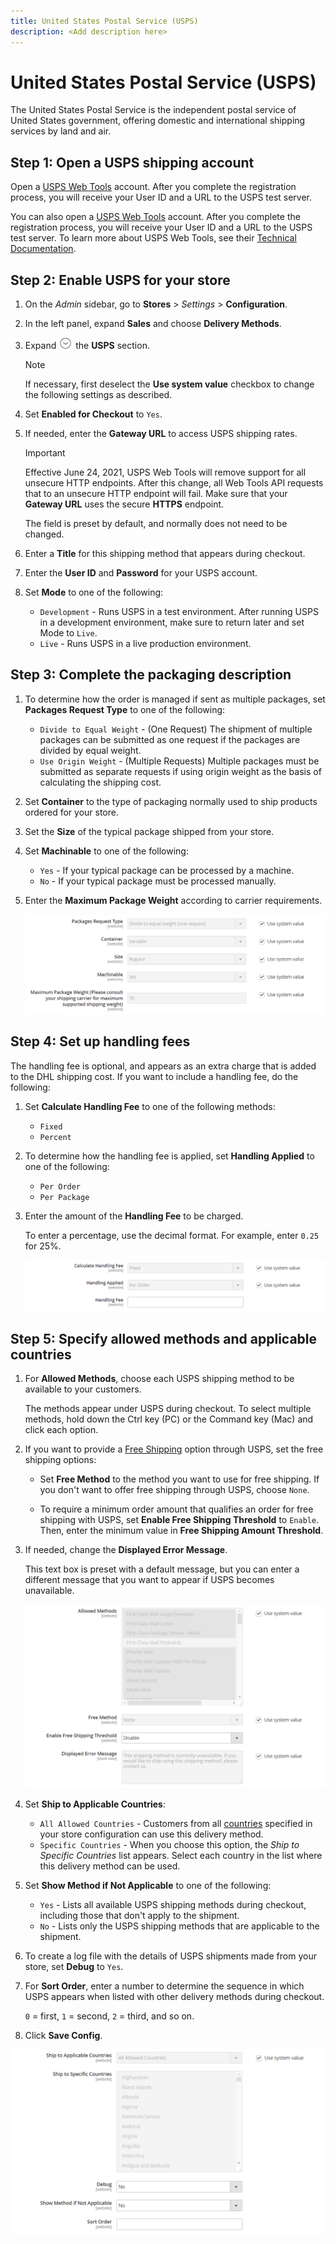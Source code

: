 ```yaml
---
title: United States Postal Service (USPS)
description: <Add description here>
---
```

# United States Postal Service (USPS)

The United States Postal Service is the independent postal service of United States government, offering domestic and international shipping services by land and air.

## Step 1: Open a USPS shipping account

Open a [USPS Web Tools][1] account. After you complete the registration process, you will receive your User ID and a URL to the USPS test server.

You can also open a [USPS Web Tools][1] account. After you complete the registration process, you will receive your User ID and a URL to the USPS test server. To learn more about USPS Web Tools, see their [Technical Documentation][2].

## Step 2: Enable USPS for your store

1. On the _Admin_ sidebar, go to **Stores** > _Settings_ > **Configuration**.

1. In the left panel, expand **Sales** and choose **Delivery Methods**.

1. Expand ![Expansion selector](../assets/icon-display-expand.png) the **USPS** section.

   >[!NOTE]
   >
   >If necessary, first deselect the **Use system value** checkbox to change the following settings as described.

1. Set **Enabled for Checkout** to `Yes`.

1. If needed, enter the **Gateway URL** to access USPS shipping rates.

   >[!IMPORTANT]
   >
   >Effective June 24, 2021, USPS Web Tools will remove support for all unsecure HTTP endpoints. After this change, all Web Tools API requests that to an unsecure HTTP endpoint will fail. Make sure that your **Gateway URL** uses the secure **HTTPS** endpoint.

   The field is preset by default, and normally does not need to be changed.

1. Enter a **Title** for this shipping method that appears during checkout.

1. Enter the **User ID** and **Password** for your USPS account.

1. Set **Mode** to one of the following:

   - `Development` - Runs USPS in a test environment. After running USPS in a development environment, make sure to return later and set Mode to `Live`.
   - `Live` - Runs USPS in a live production environment.

## Step 3: Complete the packaging description

1. To determine how the order is managed if sent as multiple packages, set **Packages Request Type** to one of the following:

   - `Divide to Equal Weight` - (One Request) The shipment of multiple packages can be submitted as one request if the packages are divided by equal weight.
   - `Use Origin Weight` - (Multiple Requests) Multiple packages must be submitted as separate requests if using origin weight as the basis of calculating the shipping cost.

1. Set **Container** to the type of packaging normally used to ship products ordered for your store.

1. Set the **Size** of the typical package shipped from your store.

1. Set **Machinable** to one of the following:

   - `Yes` - If your typical package can be processed by a machine.
   - `No` - If your typical package must be processed manually.

1. Enter the **Maximum Package Weight** according to carrier requirements.

   ![USPS Packaging Settings](../configuration-reference/sales/assets/delivery-methods-usps-packaging.png)<!-- zoom -->

## Step 4: Set up handling fees

The handling fee is optional, and appears as an extra charge that is added to the DHL shipping cost. If you want to include a handling fee, do the following:

1. Set **Calculate Handling Fee** to one of the following methods:

   - `Fixed`
   - `Percent`

1. To determine how the handling fee is applied, set **Handling Applied** to one of the following:

   - `Per Order`
   - `Per Package`

1. Enter the amount of the **Handling Fee** to be charged.

   To enter a percentage, use the decimal format. For example, enter `0.25` for 25%.

   ![USPS Handling Fee](../configuration-reference/sales/assets/delivery-methods-usps-handling-fee.png)<!-- zoom -->

## Step 5: Specify allowed methods and applicable countries

1. For **Allowed Methods**, choose each USPS shipping method to be available to your customers.

   The methods appear under USPS during checkout. To select multiple methods, hold down the Ctrl key (PC) or the Command key (Mac) and click each option.

1. If you want to provide a [Free Shipping](shipping-free.md) option through USPS, set the free shipping options:

   - Set **Free Method** to the method you want to use for free shipping. If you don't want to offer free shipping through USPS, choose `None`.

   - To require a minimum order amount that qualifies an order for free shipping with USPS, set **Enable Free Shipping Threshold** to `Enable`. Then, enter the minimum value in **Free Shipping Amount Threshold**.

1. If needed, change the **Displayed Error Message**.

   This text box is preset with a default message, but you can enter a different message that you want to appear if USPS becomes unavailable.

   ![USPS Allowed Methods](../configuration-reference/sales/assets/delivery-methods-usps-allowed-methods.png)<!-- zoom -->

1. Set **Ship to Applicable Countries**:

   - `All Allowed Countries` - Customers from all [countries](../getting-started/store-details.md#country-options) specified in your store configuration can use this delivery method.
   - `Specific Countries` - When you choose this option, the _Ship to Specific Countries_ list appears. Select each country in the list where this delivery method can be used.

1. Set **Show Method if Not Applicable** to one of the following:

   - `Yes` - Lists all available USPS shipping methods during checkout, including those that don't apply to the shipment.
   - `No` - Lists only the USPS shipping methods that are applicable to the shipment.

1. To create a log file with the details of USPS shipments made from your store, set **Debug** to `Yes`.

1. For **Sort Order**, enter a number to determine the sequence in which USPS appears when listed with other delivery methods during checkout.

   `0` = first, `1` = second, `2` = third, and so on.

1. Click **Save Config**.

![USPS Applicable Countries](../configuration-reference/sales/assets/delivery-methods-usps-countries.png)<!-- zoom -->

[1]: https://secure.shippingapis.com/registration/
[2]: https://www.usps.com/business/web-tools-apis/technical-documentation.htm
